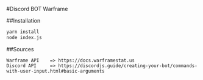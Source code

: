 #Discord BOT Warframe

##Installation
```bash
yarn install
node index.js
```

##Sources
```
Warframe API    => https://docs.warframestat.us
Discord API     => https://discordjs.guide/creating-your-bot/commands-with-user-input.html#basic-arguments
```